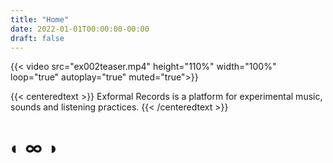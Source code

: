 ```yaml
---
title: "Home"
date: 2022-01-01T00:00:00-00:00
draft: false
---
```


{{< video src="ex002teaser.mp4" height="110%" width="100%" loop="true" autoplay="true" muted="true">}}


{{< centeredtext >}}
Exformal Records is a platform for experimental music, sounds and listening practices.
{{< /centeredtext >}}

# ◐ ∞ ◑ 

